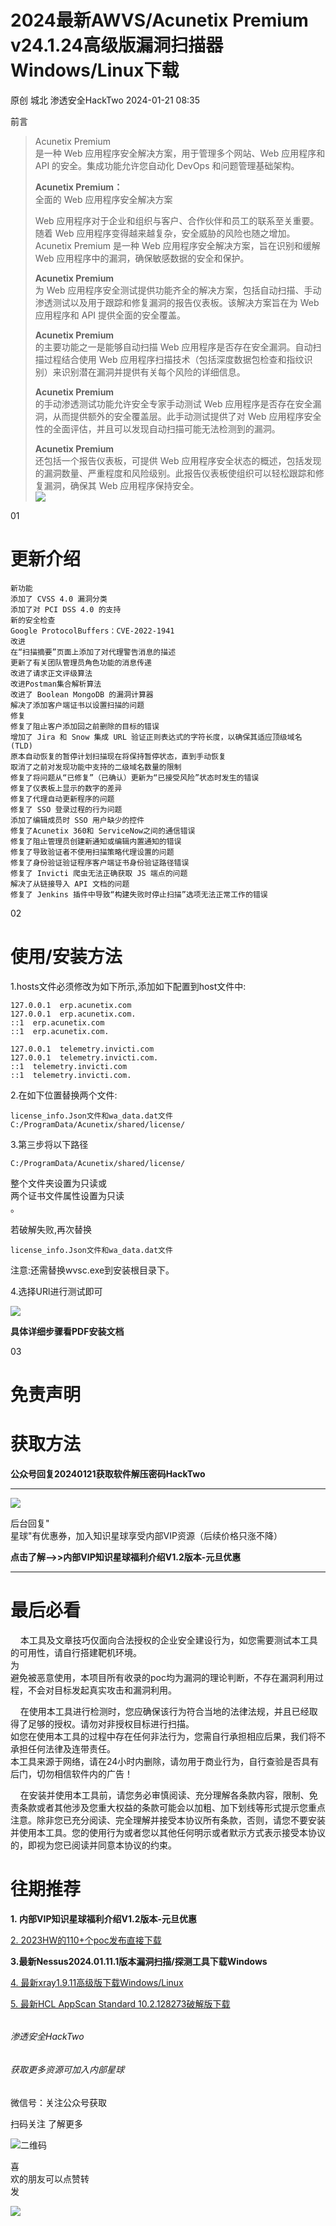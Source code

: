 #  2024最新AWVS/Acunetix Premium v24.1.24高级版漏洞扫描器Windows/Linux下载   
原创 城北  渗透安全HackTwo   2024-01-21 08:35  
  
前言  
  
>   
> Acunetix Premium  
 是一种 Web 应用程序安全解决方案，用于管理多个网站、Web 应用程序和 API 的安全。集成功能允许您自动化 DevOps 和问题管理基础架构。  
>   
> **Acunetix Premium：**  
全面的 Web 应用程序安全解决方案  
>   
> Web 应用程序对于企业和组织与客户、合作伙伴和员工的联系至关重要。随着 Web 应用程序变得越来越复杂，安全威胁的风险也随之增加。Acunetix Premium 是一种 Web 应用程序安全解决方案，旨在识别和缓解 Web 应用程序中的漏洞，确保敏感数据的安全和保护。  
>   
> **Acunetix Premium**  
为 Web 应用程序安全测试提供功能齐全的解决方案，包括自动扫描、手动渗透测试以及用于跟踪和修复漏洞的报告仪表板。该解决方案旨在为 Web 应用程序和 API 提供全面的安全覆盖。  
>   
> **Acunetix Premium**  
的主要功能之一是能够自动扫描 Web 应用程序是否存在安全漏洞。自动扫描过程结合使用 Web 应用程序扫描技术（包括深度数据包检查和指纹识别）来识别潜在漏洞并提供有关每个风险的详细信息。  
>   
> **Acunetix Premium**  
的手动渗透测试功能允许安全专家手动测试 Web 应用程序是否存在安全漏洞，从而提供额外的安全覆盖层。此手动测试提供了对 Web 应用程序安全性的全面评估，并且可以发现自动扫描可能无法检测到的漏洞。  
>   
> **Acunetix Premium**  
还包括一个报告仪表板，可提供 Web 应用程序安全状态的概述，包括发现的漏洞数量、严重程度和风险级别。此报告仪表板使组织可以轻松跟踪和修复漏洞，确保其 Web 应用程序保持安全。  
> ![](https://mmbiz.qpic.cn/sz_mmbiz_png/RjOvISzUFq6Yhrn00WXYSKboLvFicKoZynlSu9FbK9USx5gX5T3lSKTNtDicGzMFRqO8aNcNQlC682SbCCFJOO7Q/640?wx_fmt=png&from=appmsg "")  
  
>   
>   
  
  
  
01  
  
# 更新介绍  
  
  
```
新功能
添加了 CVSS 4.0 漏洞分类
添加了对 PCI DSS 4.0 的支持
新的安全检查
Google ProtocolBuffers：CVE-2022-1941
改进
在“扫描摘要”页面上添加了对代理警告消息的描述
更新了有关团队管理员角色功能的消息传递
改进了请求正文评级算法
改进Postman集合解析算法
改进了 Boolean MongoDB 的漏洞计算器
解决了添加客户端证书以设置扫描的问题
修复
修复了阻止客户添加回之前删除的目标的错误
增加了 Jira 和 Snow 集成 URL 验证正则表达式的字符长度，以确保其适应顶级域名 (TLD)
原本自动恢复的暂停计划扫描现在将保持暂停状态，直到手动恢复
取消了之前对发现功能中支持的二级域名数量的限制
修复了将问题从“已修复”（已确认）更新为“已接受风险”状态时发生的错误
修复了仪表板上显示的数字的差异
修复了代理自动更新程序的问题
修复了 SSO 登录过程的行为问题
添加了编辑成员时 SSO 用户缺少的控件
修复了Acunetix 360和 ServiceNow之间的通信错误
修复了阻止管理员创建新通知或编辑内置通知的错误
修复了导致验证者不使用扫描策略代理设置的问题
修复了身份验证验证程序客户端证书身份验证路径错误
修复了 Invicti 爬虫无法正确获取 JS 端点的问题
解决了从链接导入 API 文档的问题
修复了 Jenkins 插件中导致“构建失败时停止扫描”选项无法正常工作的错误
```  
  
  
  
02  
  
# 使用/安装方法  
  
  
1.hosts文件必须修改为如下所示,添加如下配置到host文件中:  
```
127.0.0.1  erp.acunetix.com
127.0.0.1  erp.acunetix.com.
::1  erp.acunetix.com
::1  erp.acunetix.com.

127.0.0.1  telemetry.invicti.com
127.0.0.1  telemetry.invicti.com.
::1  telemetry.invicti.com
::1  telemetry.invicti.com.
```  
  
2.在如下位置替换两个文件:  
```
license_info.Json文件和wa_data.dat文件C:/ProgramData/Acunetix/shared/license/
```  
  
3.第三步将以下路径  
```
C:/ProgramData/Acunetix/shared/license/
```  
  
整个文件夹设置为只读或  
两个证书文件属性设置为只读  
。  
  
若破解失败,再次替换  
```
license_info.Json文件和wa_data.dat文件
```  
  
注意:还需替换wvsc.exe到安装根目录下。  
  
  
4.选择URl进行测试即可  
  
![](https://mmbiz.qpic.cn/sz_mmbiz_png/RjOvISzUFq6Yhrn00WXYSKboLvFicKoZyNq9ZeoZichgDfhHF5tUUEGZ0Nj2n6j8IoSRK0LQ2J0COric1kLrMhn1g/640?wx_fmt=png&from=appmsg "")  
  
**具体详细步骤看PDF安装文档**  
  
  
  
03  
  
# 免责声明  
  
  
# 获取方法  
  
  
**公众号回复20240121获取软件解压密码HackTwo**  
  
****  
![](https://mmbiz.qpic.cn/sz_mmbiz_png/RjOvISzUFq6Yhrn00WXYSKboLvFicKoZycO6QxnteUNvVhRG2s1qakxLZORFg0ibG8gQljqZAQh6qb5llDSbpfsA/640?wx_fmt=png&from=appmsg "")  
  
后台回复"  
星球"有优惠券，加入知识星球享受内部VIP资源（后续价格只涨不降）  
  
**点击了解-->>内部VIP知识星球福利介绍V1.2版本-元旦优惠**  
  
****  
  
# 最后必看  
  
  
    本工具及文章技巧仅面向合法授权的企业安全建设行为，如您需要测试本工具的可用性，请自行搭建靶机环境。  
为  
避免被恶意使用，本项目所有收录的poc均为漏洞的理论判断，不存在漏洞利用过程，不会对目标发起真实攻击和漏洞利用。  
  
  
    在使用本工具进行检测时，您应确保该行为符合当地的法律法规，并且已经取得了足够的授权。请勿对非授权目标进行扫描。  
如您在使用本工具的过程中存在任何非法行为，您需自行承担相应后果，我们将不承担任何法律及连带责任。  
本工具来源于网络，请在24小时内删除，请勿用于商业行为，自行查验是否具有后门，切勿相信软件内的广告！  
  
  
    在安装并使用本工具前，请您务必审慎阅读、充分理解各条款内容，限制、免责条款或者其他涉及您重大权益的条款可能会以加粗、加下划线等形式提示您重点注意。除非您已充分阅读、完全理解并接受本协议所有条款，否则，请您不要安装并使用本工具。您的使用行为或者您以其他任何明示或者默示方式表示接受本协议的，即视为您已阅读并同意本协议的约束。  
  
  
  
  
# 往期推荐  
  
  
[](http://mp.weixin.qq.com/s?__biz=Mzg3ODE2MjkxMQ==&mid=2247483949&idx=1&sn=cae68096be06be4f0ea746ee5908dc79&chksm=cf16a49df8612d8b0b5cc2e49e6367cc91b7fd1f6d71c555d6631dbd3bd883d5242972e506b9&scene=21#wechat_redirect)  
  
**1. 内部VIP知识星球福利介绍V1.2版本-元旦优惠**  
  
[2. 2023HW的110+个poc发布直接下载](http://mp.weixin.qq.com/s?__biz=Mzg3ODE2MjkxMQ==&mid=2247483899&idx=1&sn=8f428144e749c1f115d39bae69072604&chksm=cf16a74bf8612e5dbc086b8af8a08b195481f367a8904f89ac44e66f06703afe54f1c6c641d6&scene=21#wechat_redirect)  
  
  
**3.最新Nessus2024.01.11.1版本漏洞扫描/探测工具下载Windows**  
  
[4. 最新xray1.9.11高级版下载Windows/Linux](http://mp.weixin.qq.com/s?__biz=Mzg3ODE2MjkxMQ==&mid=2247483882&idx=1&sn=e1bf597eb73ee7881ae132cc99ac0c8e&chksm=cf16a75af8612e4c73eda9f52218ccfc6de72725eb37aff59e181435de095b71e653b446c521&scene=21#wechat_redirect)  
  
  
[5. 最新HCL AppScan Standard 10.2.128273破解版下载](http://mp.weixin.qq.com/s?__biz=Mzg3ODE2MjkxMQ==&mid=2247483850&idx=1&sn=8fad4ed1e05443dce28f6ee6d89ab920&chksm=cf16a77af8612e6c688c55f7a899fe123b0f71735eb15988321d0bd4d14363690c96537bc1fb&scene=21#wechat_redirect)  
  
  
[](http://mp.weixin.qq.com/s?__biz=Mzg3ODE2MjkxMQ==&mid=2247484088&idx=1&sn=b50f6fe8086606ae6fac85ca9fd07666&chksm=cf16a408f8612d1e63492c941ff2c408fa2061d6a5fcc6146f57e5c147b0dc9f948488f9a526&scene=21#wechat_redirect)  
  
  
######   
  
###### 渗透安全HackTwo  
###### 获取更多资源可加入内部星球  
  
  
微信号：关注公众号获取  
  
  
扫码关注 了解更多  
  
  
![](https://mmbiz.qpic.cn/sz_mmbiz_png/RjOvISzUFq6qFFAxdkV2tgPPqL76yNTw38UJ9vr5QJQE48ff1I4Gichw7adAcHQx8ePBPmwvouAhs4ArJFVdKkw/640?wx_fmt=png "二维码")  
  
  
  
喜  
欢的朋友可以点赞转  
发  
  
![](https://mmbiz.qpic.cn/mmbiz_svg/tqRiaNianNl1mGavBwp9Mf5RO17Jib6HN2NRSYwVT0jk8EzYYGOCRUxicpRHooD7KBlfkawia1zgicxnwMXlqxhFowCpwANhQJxA6A/640 "")  
  
  
